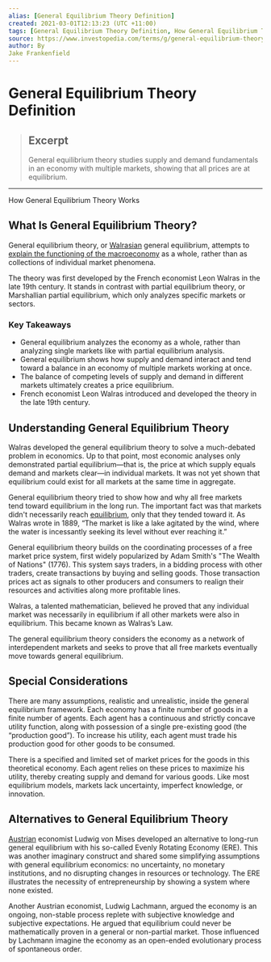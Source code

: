 ```yaml
---
alias: [General Equilibrium Theory Definition]
created: 2021-03-01T12:13:23 (UTC +11:00)
tags: [General Equilibrium Theory Definition, How General Equilibrium Theory Works]
source: https://www.investopedia.com/terms/g/general-equilibrium-theory.asp
author: By
Jake Frankenfield
---
```


# General Equilibrium Theory Definition

> ## Excerpt
> General equilibrium theory studies supply and demand fundamentals in an economy with multiple markets, showing that all prices are at equilibrium.

---

How General Equilibrium Theory Works
## What Is General Equilibrium Theory?

General equilibrium theory, or [Walrasian](https://www.investopedia.com/terms/w/walras-law.asp) general equilibrium, attempts to [explain the functioning of the macroeconomy](https://www.investopedia.com/ask/answers/012615/what-general-equilibrium-theory-macroeconomics.asp) as a whole, rather than as collections of individual market phenomena.

The theory was first developed by the French economist Leon Walras in the late 19th century. It stands in contrast with partial equilibrium theory, or Marshallian partial equilibrium, which only analyzes specific markets or sectors.

### Key Takeaways

-   General equilibrium analyzes the economy as a whole, rather than analyzing single markets like with partial equilibrium analysis.
-   General equilibrium shows how supply and demand interact and tend toward a balance in an economy of multiple markets working at once.
-   The balance of competing levels of supply and demand in different markets ultimately creates a price equilibrium.
-   French economist Leon Walras introduced and developed the theory in the late 19th century.

## Understanding General Equilibrium Theory

Walras developed the general equilibrium theory to solve a much-debated problem in economics. Up to that point, most economic analyses only demonstrated partial equilibrium—that is, the price at which supply equals demand and markets clear—in individual markets. It was not yet shown that equilibrium could exist for all markets at the same time in aggregate.

General equilibrium theory tried to show how and why all free markets tend toward equilibrium in the long run. The important fact was that markets didn't necessarily reach [equilibrium](https://www.investopedia.com/terms/e/equilibrium.asp), only that they tended toward it. As Walras wrote in 1889, “The market is like a lake agitated by the wind, where the water is incessantly seeking its level without ever reaching it.”

General equilibrium theory builds on the coordinating processes of a free market price system, first widely popularized by Adam Smith's "The Wealth of Nations" (1776). This system says traders, in a bidding process with other traders, create transactions by buying and selling goods. Those transaction prices act as signals to other producers and consumers to realign their resources and activities along more profitable lines.

Walras, a talented mathematician, believed he proved that any individual market was necessarily in equilibrium if all other markets were also in equilibrium. This became known as Walras’s Law.

The general equilibrium theory considers the economy as a network of interdependent markets and seeks to prove that all free markets eventually move towards general equilibrium.

## Special Considerations

There are many assumptions, realistic and unrealistic, inside the general equilibrium framework. Each economy has a finite number of goods in a finite number of agents. Each agent has a continuous and strictly concave utility function, along with possession of a single pre-existing good (the “production good”). To increase his utility, each agent must trade his production good for other goods to be consumed.

There is a specified and limited set of market prices for the goods in this theoretical economy. Each agent relies on these prices to maximize his utility, thereby creating supply and demand for various goods. Like most equilibrium models, markets lack uncertainty, imperfect knowledge, or innovation.

## Alternatives to General Equilibrium Theory

[Austrian](https://www.investopedia.com/terms/a/austrian_school.asp) economist Ludwig von Mises developed an alternative to long-run general equilibrium with his so-called Evenly Rotating Economy (ERE). This was another imaginary construct and shared some simplifying assumptions with general equilibrium economics: no uncertainty, no monetary institutions, and no disrupting changes in resources or technology. The ERE illustrates the necessity of entrepreneurship by showing a system where none existed.

Another Austrian economist, Ludwig Lachmann, argued the economy is an ongoing, non-stable process replete with subjective knowledge and subjective expectations. He argued that equilibrium could never be mathematically proven in a general or non-partial market. Those influenced by Lachmann imagine the economy as an open-ended evolutionary process of spontaneous order.

